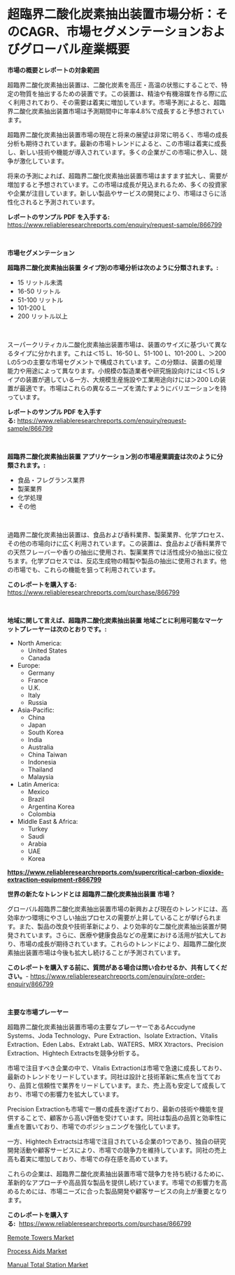 <p><h1>超臨界二酸化炭素抽出装置市場分析：そのCAGR、市場セグメンテーションおよびグローバル産業概要</h1></p><p><strong>市場の概要とレポートの対象範囲</strong></p>
<p><p>超臨界二酸化炭素抽出装置は、二酸化炭素を高圧・高温の状態にすることで、特定の物質を抽出するための装置です。この装置は、精油や有機溶媒を作る際に広く利用されており、その需要は着実に増加しています。市場予測によると、超臨界二酸化炭素抽出装置市場は予測期間中に年率4.8%で成長すると予想されています。</p><p>超臨界二酸化炭素抽出装置市場の現在と将来の展望は非常に明るく、市場の成長分析も期待されています。最新の市場トレンドによると、この市場は着実に成長し、新しい技術や機能が導入されています。多くの企業がこの市場に参入し、競争が激化しています。</p><p>将来の予測によれば、超臨界二酸化炭素抽出装置市場はますます拡大し、需要が増加すると予想されています。この市場は成長が見込まれるため、多くの投資家や企業が注目しています。新しい製品やサービスの開発により、市場はさらに活性化されると予測されています。</p></p>
<p><strong>レポートのサンプル PDF を入手する:</strong> <a href="https://www.reliableresearchreports.com/enquiry/request-sample/866799">https://www.reliableresearchreports.com/enquiry/request-sample/866799</a></p>
<p>&nbsp;</p>
<p><strong>市場セグメンテーション</strong></p>
<p><strong>超臨界二酸化炭素抽出装置 タイプ別の市場分析は次のように分類されます。:</strong></p>
<p><ul><li>15 リットル未満</li><li>16-50 リットル</li><li>51-100 リットル</li><li>101-200 L</li><li>200 リットル以上</li></ul></p>
<p>&nbsp;</p>
<p><p>スーパークリティカル二酸化炭素抽出装置市場は、装置のサイズに基づいて異なるタイプに分かれます。これは＜15 L、16-50 L、51-100 L、101-200 L、＞200 Lの5つの主要な市場セグメントで構成されています。この分類は、装置の処理能力や用途によって異なります。小規模の製造業者や研究施設向けには＜15 Lタイプの装置が適している一方、大規模生産施設や工業用途向けには＞200 Lの装置が最適です。市場はこれらの異なるニーズを満たすようにバリエーションを持っています。</p></p>
<p><strong>レポートのサンプル PDF を入手する:</strong>&nbsp;<a href="https://www.reliableresearchreports.com/enquiry/request-sample/866799">https://www.reliableresearchreports.com/enquiry/request-sample/866799</a></p>
<p>&nbsp;</p>
<p><strong> 超臨界二酸化炭素抽出装置 アプリケーション別の市場産業調査は次のように分類されます。:</strong></p>
<p><ul><li>食品・フレグランス業界</li><li>製薬業界</li><li>化学処理</li><li>その他</li></ul></p>
<p>&nbsp;</p>
<p><p>過臨界二酸化炭素抽出装置は、食品および香料業界、製薬業界、化学プロセス、その他の市場向けに広く利用されています。この装置は、食品および香料業界での天然フレーバーや香りの抽出に使用され、製薬業界では活性成分の抽出に役立ちます。化学プロセスでは、反応生成物の精製や製品の抽出に使用されます。他の市場でも、これらの機能を狙って利用されています。</p></p>
<p><strong>このレポートを購入する:</strong>&nbsp; <a href="https://www.reliableresearchreports.com/purchase/866799">https://www.reliableresearchreports.com/purchase/866799</a></p>
<p>&nbsp;</p>
<p><strong>地域に関して言えば、超臨界二酸化炭素抽出装置 地域ごとに利用可能なマーケットプレーヤーは次のとおりです。:</strong></p>
<p><ul>
    <li>
        North America:
        <ul>
            <li>United States</li>
            <li>Canada</li>
        </ul>
    </li>
    <li>
        Europe:
        <ul>
            <li>Germany</li>
            <li>France</li>
            <li>U.K.</li>
            <li>Italy</li>
            <li>Russia</li>
        </ul>
    </li>
    <li>
        Asia-Pacific:
        <ul>
            <li>China</li>
            <li>Japan</li>
            <li>South Korea</li>
            <li>India</li>
            <li>Australia</li>
            <li>China Taiwan</li>
            <li>Indonesia</li>
            <li>Thailand</li>
            <li>Malaysia</li>
        </ul>
    </li>
    <li>
        Latin America:
        <ul>
            <li>Mexico</li>
            <li>Brazil</li>
            <li>Argentina Korea</li>
            <li>Colombia</li>
        </ul>
    </li>
    <li>
        Middle East & Africa:
        <ul>
            <li>Turkey</li>
            <li>Saudi</li>
            <li>Arabia</li>
            <li>UAE</li>
            <li>Korea</li>
        </ul>
    </li>
    </ul></p>
<p><strong><a href="https://www.reliableresearchreports.com/supercritical-carbon-dioxide-extraction-equipment-r866799">https://www.reliableresearchreports.com/supercritical-carbon-dioxide-extraction-equipment-r866799</a></strong>&nbsp;</p>
<p><strong>世界の新たなトレンドとは 超臨界二酸化炭素抽出装置 市場？</strong></p>
<p><p>グローバル超臨界二酸化炭素抽出装置市場の新興および現在のトレンドには、高効率かつ環境にやさしい抽出プロセスの需要が上昇していることが挙げられます。また、製品の改良や技術革新により、より効率的な二酸化炭素抽出装置が開発されています。さらに、医療や健康食品などの産業における活用が拡大しており、市場の成長が期待されています。これらのトレンドにより、超臨界二酸化炭素抽出装置市場は今後も拡大し続けることが予測されています。</p></p>
<p><strong>このレポートを購入する前に、質問がある場合は問い合わせるか、共有してください。</strong>- <a href="https://www.reliableresearchreports.com/enquiry/pre-order-enquiry/866799">https://www.reliableresearchreports.com/enquiry/pre-order-enquiry/866799</a></p>
<p>&nbsp;</p>
<p><strong>主要な市場プレーヤー</strong></p>
<p><p>超臨界二酸化炭素抽出装置市場の主要なプレーヤーであるAccudyne Systems、Joda Technology、Pure Extraction、Isolate Extraction、Vitalis Extraction、Eden Labs、Extrakt Lab、WATERS、MRX Xtractors、Precision Extraction、Hightech Extractsを競争分析する。</p><p>市場で注目すべき企業の中で、Vitalis Extractionは市場で急速に成長しており、最新のトレンドをリードしています。同社は設計と技術革新に焦点を当てており、品質と信頼性で業界をリードしています。また、売上高も安定して成長しており、市場での影響力を拡大しています。</p><p>Precision Extractionも市場で一層の成長を遂げており、最新の技術や機能を提供することで、顧客から高い評価を受けています。同社は製品の品質と効率性に重点を置いており、市場でのポジショニングを強化しています。</p><p>一方、Hightech Extractsは市場で注目されている企業の1つであり、独自の研究開発活動や顧客サービスにより、市場での競争力を維持しています。同社の売上高も着実に増加しており、市場での存在感を高めています。</p><p>これらの企業は、超臨界二酸化炭素抽出装置市場で競争力を持ち続けるために、革新的なアプローチや高品質な製品を提供し続けています。市場での影響力を高めるためには、市場ニーズに合った製品開発や顧客サービスの向上が重要となります。</p></p>
<p><strong>このレポートを購入する:</strong>&nbsp;&nbsp;<a href="https://www.reliableresearchreports.com/purchase/866799">https://www.reliableresearchreports.com/purchase/866799</a></p>
<p><p><a href="https://github.com/bmorecock/Market-Research-Report-List-3/blob/main/remote-towers-market.md">Remote Towers Market</a></p><p><a href="https://github.com/jsmusil/Market-Research-Report-List-3/blob/main/process-aids-market.md">Process Aids Market</a></p><p><a href="https://github.com/yemakinde/Market-Research-Report-List-2/blob/main/manual-total-station-market.md">Manual Total Station Market</a></p></p>